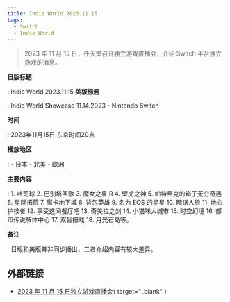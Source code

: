 ```yaml
---
title: Indie World 2023.11.15
tags:
  - Switch
  - Indie World
---
```


> 2023 年 11 月 15 日，任天堂召开独立游戏直播会，介绍 Switch 平台独立游戏的消息。

**日版标题**

:	Indie World 2023.11.15
**美版标题**

:	Indie World Showcase 11.14.2023 - Nintendo Switch

**时间**

:	2023年11月15日 东京时间20点

**播放地区**

:	- 日本
	- 北美
  	- 欧洲

**主要内容**

:	1. 吐司球
	2. 巴别塔圣歌
	3. 魔女之泉 R
	4. 壁虎之神
	5. 帕特里克的箱子无穷奇遇
	6. 星际拓荒
	7. 魔卡地下城
	8. 背包英雄
	9. 名为 EOS 的星星
	10. 暗锅人狼
	11. 地心护核者
	12. 享受这间餐厅吧
	13. 奇美拉之剑
	14. 小猫咪大城市
	15. 时空幻境
	16. 都市传说解体中心
	17. 双盲把戏
	18. 月光石岛等。

**备注**

:	日版和美版并非同步播出，二者介绍内容有较大差异。

## 外部链接

- [2023 年 11 月 15 日独立游戏直播会](https://www.bilibili.com/video/BV1nb4y1g7Rj/){ target="_blank" }
